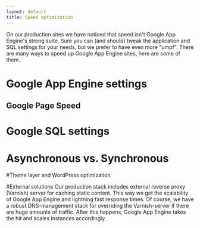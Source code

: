 ```yaml
---
layout: default
title: Speed optimization
---
```


On our production sites we have noticed that speed isn't Google App Engine's strong suite. Sure you can (and should) tweak the application and SQL settings for your needs, but we prefer to have even more "umpf". There are many ways to speed up Google App Engine sites, here are some of them.

# Google App Engine settings

## Google Page Speed

# Google SQL settings

# Asynchronous vs. Synchronous

#Theme layer and WordPress optimization

#External solutions
Our production stack includes external reverse proxy (Varnish) server for caching static content. This way we get the scalability of Google App Engine and lightning fast response times. Of course, we have a robust DNS-management stack for overriding the Varnish-server if there are huge amounts of traffic. After this happens, Google App Engine takes the hit and scales instances accordingly.
